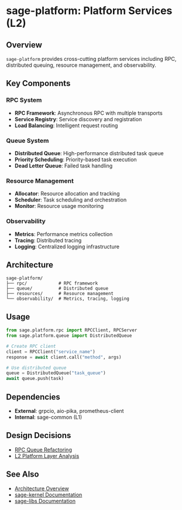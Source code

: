 # sage-platform: Platform Services (L2)

## Overview

`sage-platform` provides cross-cutting platform services including RPC, distributed queuing,
resource management, and observability.

## Key Components

### RPC System

- **RPC Framework**: Asynchronous RPC with multiple transports
- **Service Registry**: Service discovery and registration
- **Load Balancing**: Intelligent request routing

### Queue System

- **Distributed Queue**: High-performance distributed task queue
- **Priority Scheduling**: Priority-based task execution
- **Dead Letter Queue**: Failed task handling

### Resource Management

- **Allocator**: Resource allocation and tracking
- **Scheduler**: Task scheduling and orchestration
- **Monitor**: Resource usage monitoring

### Observability

- **Metrics**: Performance metrics collection
- **Tracing**: Distributed tracing
- **Logging**: Centralized logging infrastructure

## Architecture

```
sage-platform/
├── rpc/            # RPC framework
├── queue/          # Distributed queue
├── resources/      # Resource management
└── observability/  # Metrics, tracing, logging
```

## Usage

```python
from sage.platform.rpc import RPCClient, RPCServer
from sage.platform.queue import DistributedQueue

# Create RPC client
client = RPCClient("service_name")
response = await client.call("method", args)

# Use distributed queue
queue = DistributedQueue("task_queue")
await queue.push(task)
```

## Dependencies

- **External**: grpcio, aio-pika, prometheus-client
- **Internal**: sage-common (L1)

## Design Decisions

- [RPC Queue Refactoring](../../architecture/design-decisions/rpc-queue-refactoring.md)
- [L2 Platform Layer Analysis](../../architecture/design-decisions/l2-platform-layer.md)

## See Also

- [Architecture Overview](../../architecture/overview.md)
- [sage-kernel Documentation](../kernel/overview.md)
- [sage-libs Documentation](../libs/overview.md)
